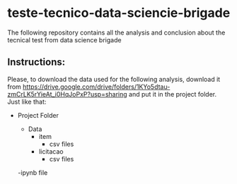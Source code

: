 # teste-tecnico-data-sciencie-brigade
The following repository contains all the analysis and conclusion about the tecnical test from data science brigade


## Instructions:

Please, to download the data used for the following analysis, download it from https://drive.google.com/drive/folders/1KYo5dtau-zmCrLK5rYieAt_i0HqJoPxP?usp=sharing and put it in the project folder. Just like that:

- Project Folder
  - Data
    - item
      - csv files   
    - licitacao
      - csv files

  -ipynb file  
